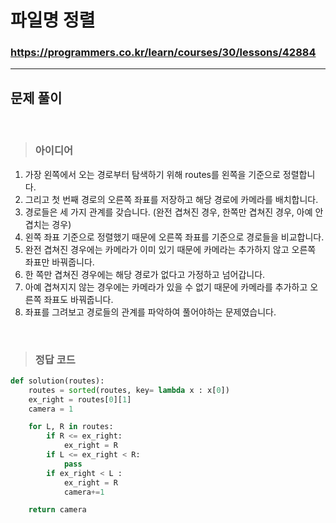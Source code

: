 # 파일명 정렬

### https://programmers.co.kr/learn/courses/30/lessons/42884

<hr>

## 문제 풀이

<br>

> ### 아이디어
1. 가장 왼쪽에서 오는 경로부터 탐색하기 위해 routes를 왼쪽을 기준으로 정렬합니다.
2. 그리고 첫 번째 경로의 오른쪽 좌표를 저장하고 해당 경로에 카메라를 배치합니다.
3. 경로들은 세 가지 관계를 갖습니다. (완전 겹쳐진 경우, 한쪽만 겹쳐진 경우, 아예 안 겹치는 경우)
4. 왼쪽 좌표 기준으로 정렬했기 때문에 오른쪽 좌표를 기준으로 경로들을 비교합니다.
5. 완전 겹쳐진 경우에는 카메라가 이미 있기 때문에 카메라는 추가하지 않고 오른쪽 좌표만 바꿔줍니다. 
6. 한 쪽만 겹쳐진 경우에는 해당 경로가 없다고 가정하고 넘어갑니다.
7. 아예 겹쳐지지 않는 경우에는 카메라가 있을 수 없기 때문에 카메라를 추가하고 오른쪽 좌표도 바꿔줍니다.
8. 좌표를 그려보고 경로들의 관계를 파악하여 풀어야하는 문제였습니다.

<br>

> ### 정답 코드
```python
def solution(routes):
    routes = sorted(routes, key= lambda x : x[0])
    ex_right = routes[0][1]
    camera = 1

    for L, R in routes:
        if R <= ex_right:
            ex_right = R
        if L <= ex_right < R:
            pass
        if ex_right < L :
            ex_right = R
            camera+=1

    return camera
```
